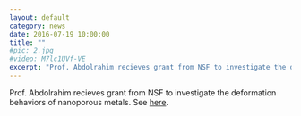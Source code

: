 ```yaml
---
layout: default
category: news
date: 2016-07-19 10:00:00
title: ""
#pic: 2.jpg
#video: M7lc1UVf-VE
excerpt: "Prof. Abdolrahim recieves grant from NSF to investigate the deformation behaviors of nanoporous metals."
---
```

Prof. Abdolrahim recieves grant from NSF to investigate the deformation behaviors of nanoporous metals. See <a href="http://www.me.rochester.edu/news-events/news/2016-07-19_abdolrahiim_grant.html">here</a>.



